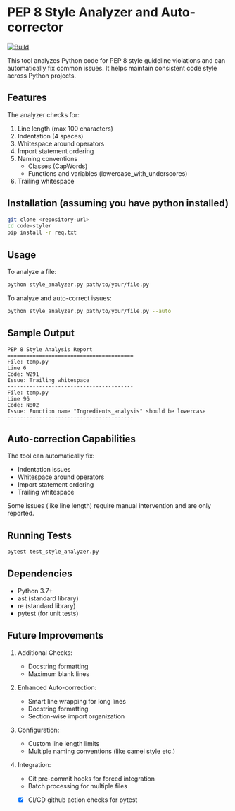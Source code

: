 # PEP 8 Style Analyzer and Auto-corrector
[![Build](https://github.com/Lord-V15/code-styler/actions/workflows/pull.yml/badge.svg)](https://github.com/Lord-V15/code-styler/actions/workflows/pull.yml)

This tool analyzes Python code for PEP 8 style guideline violations and can automatically fix common issues. It helps maintain consistent code style across Python projects.

## Features

The analyzer checks for:
1. Line length (max 100 characters)
2. Indentation (4 spaces)
3. Whitespace around operators
4. Import statement ordering
5. Naming conventions
   - Classes (CapWords)
   - Functions and variables (lowercase_with_underscores)
6. Trailing whitespace

## Installation (assuming you have python installed)

```bash
git clone <repository-url>
cd code-styler
pip install -r req.txt
```

## Usage

To analyze a file:
```bash
python style_analyzer.py path/to/your/file.py
```

To analyze and auto-correct issues:
```bash
python style_analyzer.py path/to/your/file.py --auto
```

## Sample Output

```
PEP 8 Style Analysis Report
========================================
File: temp.py
Line 6
Code: W291
Issue: Trailing whitespace
----------------------------------------
File: temp.py
Line 96
Code: N802
Issue: Function name "Ingredients_analysis" should be lowercase
----------------------------------------
```

## Auto-correction Capabilities

The tool can automatically fix:
- Indentation issues
- Whitespace around operators
- Import statement ordering
- Trailing whitespace

Some issues (like line length) require manual intervention and are only reported.

## Running Tests

```bash
pytest test_style_analyzer.py
```

## Dependencies

- Python 3.7+
- ast (standard library)
- re (standard library)
- pytest (for unit tests)

## Future Improvements

1. Additional Checks:
   - Docstring formatting
   - Maximum blank lines

2. Enhanced Auto-correction:
   - Smart line wrapping for long lines
   - Docstring formatting
   - Section-wise import organization

3. Configuration:
   - Custom line length limits
   - Multiple naming conventions (like camel style etc.)

4. Integration:
   - Git pre-commit hooks for forced integration
   - Batch processing for multiple files
   - [x] CI/CD github action checks for pytest

